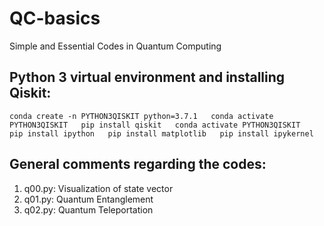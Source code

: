 # QC-basics
Simple and Essential Codes in Quantum Computing

## **Python 3 virtual environment and installing Qiskit**:

`conda create -n PYTHON3QISKIT python=3.7.1  
conda activate PYTHON3QISKIT  
pip install qiskit  
conda activate PYTHON3QISKIT  
pip install ipython  
pip install matplotlib  
pip install ipykernel`  

## **General comments regarding the codes**:

1. q00.py: Visualization of state vector  
2. q01.py: Quantum Entanglement  
3. q02.py: Quantum Teleportation  

